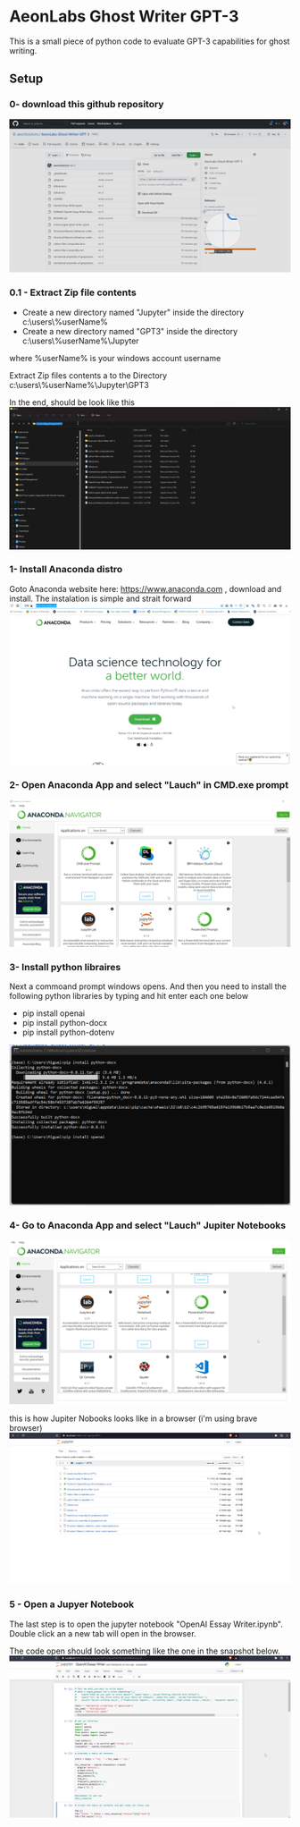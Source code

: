 # AeonLabs Ghost Writer GPT-3
 This is a small piece of python code to evaluate GPT-3 capabilities for ghost writing.

## Setup
### 0- download this github repository
![](https://github.com/aeonSolutions/AeonLabs-Ghost-Writer-GPT-3/blob/main/img/github_download.png)

### 0.1 - Extract Zip file contents
- Create a new directory named "Jupyter" inside the directory c:\users\\%userName%
- Create a new directory named "GPT3" inside the directory c:\users\\%userName%\Jupyter

where %userName% is your windows account username

Extract Zip files contents a to the Directory c:\users\\%userName%\\Jupyter\GPT3

In the end, should be look like this
![](https://github.com/aeonSolutions/AeonLabs-Ghost-Writer-GPT-3/blob/main/img/windows_explorer.png)

### 1- Install Anaconda distro
Goto Anaconda website here: https://www.anaconda.com , download and install. The instalation is simple and strait forward
![](https://github.com/aeonSolutions/AeonLabs-Ghost-Writer-GPT-3/blob/main/img/anaconda_website.png)

### 2- Open Anaconda App and select "Lauch" in CMD.exe prompt
![](https://github.com/aeonSolutions/AeonLabs-Ghost-Writer-GPT-3/blob/main/img/anaconda_cmd.png)

### 3- Install python libraires
Next a commoand prompt windows opens. And then you need to install the following python libraries by typing and hit enter each one below

- pip install openai
- pip install python-docx
- pip install python-dotenv
 
![](https://github.com/aeonSolutions/AeonLabs-Ghost-Writer-GPT-3/blob/main/img/cmd_prompt.png)

### 4- Go to Anaconda App and select "Lauch" Jupiter Notebooks
![](https://github.com/aeonSolutions/AeonLabs-Ghost-Writer-GPT-3/blob/main/img/anaconda_jupyter.png)

this is how Jupiter Nobooks looks like in a browser (i'm using brave browser)
![](https://github.com/aeonSolutions/AeonLabs-Ghost-Writer-GPT-3/blob/main/img/jupyter_folder.png)

### 5 - Open a Jupyer Notebook
The last step is to open the jupyter notebook "OpenAI Essay Writer.ipynb". Double click an a new tab will open in the browser.

The code open should look something like the one in the snapshot below.
![](https://github.com/aeonSolutions/AeonLabs-Ghost-Writer-GPT-3/blob/main/img/jupyter_notebooks.png)
